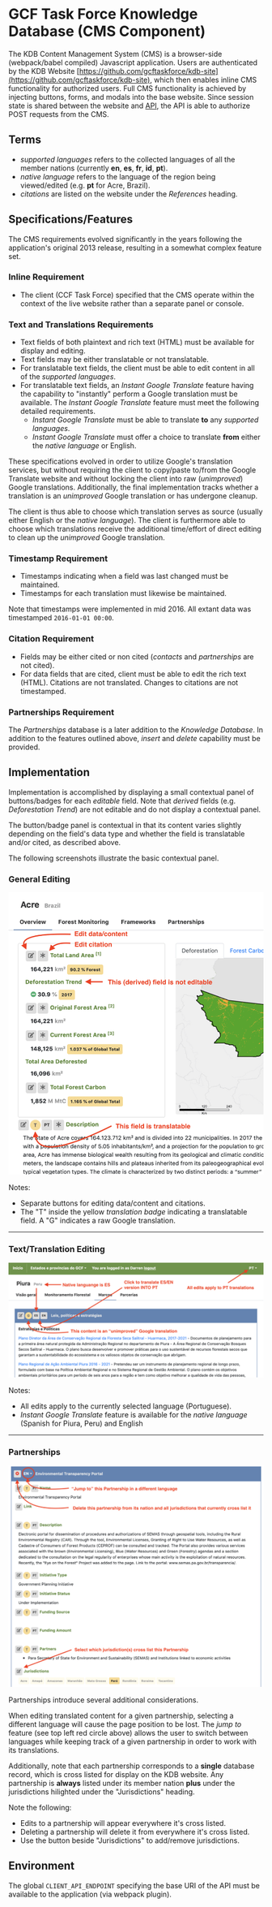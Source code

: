 # GCF Task Force Knowledge Database (CMS Component)

The KDB Content Management System (CMS) is a browser-side (webpack/babel compiled) Javascript application. Users are authenticated by the KDB Website [https://github.com/gcftaskforce/kdb-site](https://github.com/gcftaskforce/kdb-site), which then enables inline CMS functionality for authorized users. Full CMS functionality is achieved by injecting buttons, forms, and modals into the base website. Since session state is shared between the website and [API](https://github.com/gcftaskforce/kdb-api), the API is able to authorize POST requests from the CMS.

## Terms

- *supported languages* refers to the collected languages of all the member nations (currently **en**, **es**, **fr**, **id**, **pt**).
- *native language* refers to the language of the region being viewed/edited (e.g. **pt** for Acre, Brazil).
- *citations* are listed on the website under the *References* heading.

## Specifications/Features

The CMS requirements evolved significantly in the years following the application's original 2013 release, resulting in a somewhat complex feature set.

### Inline Requirement

- The client (CCF Task Force) specified that the CMS operate within the context of the live website rather than a separate panel or console.

### Text and Translations Requirements

- Text fields of both plaintext and rich text (HTML) must be available for display and editing.
- Text fields may be either translatable or not translatable.
- For translatable text fields, the client must be able to edit content in all of the *supported languages*.
- For translatable text fields, an *Instant Google Translate* feature having the capability to "instantly" perform a Google translation must be available. The *Instant Google Translate* feature must meet the following detailed requirements.
  - *Instant Google Translate* must be able to translate **to** any *supported languages*.
  - *Instant Google Translate* must offer a choice to translate **from** either the *native language* or English.

These specifications evolved in order to utilize Google's translation services, but without requiring the client to copy/paste to/from the Google Translate website and without locking the client into raw (*unimproved*) Google translations. Additionally, the final implementation tracks whether a translation is an *unimproved* Google translation or has undergone cleanup.

The client is thus able to choose which translation serves as source (usually either English or the *native language*). The client is furthermore able to choose which translations receive the additional time/effort of direct editing to clean up the *unimproved* Google translation.

### Timestamp Requirement

- Timestamps indicating when a field was last changed must be maintained.
- Timestamps for each translation must likewise be maintained.

Note that timestamps were implemented in mid 2016. All extant data was timestamped `2016-01-01 00:00`.

### Citation Requirement

- Fields may be either cited or non cited (*contacts* and *partnerships* are not cited).
- For data fields that are cited, client must be able to edit the rich text (HTML). Citations are not translated. Changes to citations are not timestamped.

### Partnerships Requirement

The *Partnerships* database is a later addition to the *Knowledge Database*. In addition to the features outlined above, *insert* and *delete* capability must be provided.

## Implementation

Implementation is accomplished by displaying a small contextual panel of buttons/badges for each *editable* field. Note that *derived* fields (e.g. *Deforestation Trend*) are not editable and do not display a contextual panel.

The button/badge panel is contextual in that its content varies slightly depending on the field's data type and whether the field is translatable and/or cited, as described above.

The following screenshots illustrate the basic contextual panel.

### General Editing

<p align="center">
  <img src="https://raw.githubusercontent.com/gcftaskforce/kdb-site-cms/master/public/images/screenshots/cms_base.png" alt="General Editing" width="600">
</p>

Notes:

- Separate buttons for editing data/content and citations.
- The "T" inside the yellow *translation badge* indicating a translatable field. A "G" indicates a raw Google translation.

___

### Text/Translation Editing

![Text Editing](/public/images/screenshots/cms_text.png)

Notes:

- All edits apply to the currently selected language (Portuguese).
- *Instant Google Translate* feature is available for the *native language* (Spanish for Piura, Peru) and English

___

### Partnerships

![Partnership Overview](/public/images/screenshots/cms_partnership_overview.png)

Partnerships introduce several additional considerations.

When editing translated content for a given partnership, selecting a different language will cause the page position to be lost. The *jump to* feature (see top left red circle above) allows the user to switch between languages while keeping track of a given partnership in order to work with its translations.

Additionally, note that each partnership corresponds to a **single** database record, which is cross listed for display on the KDB website. Any partnership is **always** listed under its member nation **plus** under the jurisdictions hilighted under the "Jurisdictions" heading.

Note the following:

- Edits to a partnership will appear everywhere it's cross listed.
- Deleting a partnership will delete it from everywhere it's cross listed.
- Use the button beside "Jurisdictions" to add/remove jurisdictions.

## Environment

The global `CLIENT_API_ENDPOINT` specifying the base URI of the API must be available to the application (via webpack plugin).

